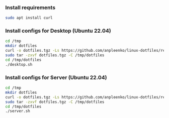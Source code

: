 ### Install requirements

```bash
sudo apt install curl
```

### Install configs for Desktop (Ubuntu 22.04)

```bash
cd /tmp
mkdir dotfiles
curl -o dotfiles.tgz -Ls https://github.com/anpleenko/linux-dotfiles/releases/download/v04-07-2023-13h-08m-05s/dotfiles.tgz
sudo tar -zxvf dotfiles.tgz -C /tmp/dotfiles
cd /tmp/dotfiles
./desktop.sh
```

### Install configs for Server (Ubuntu 22.04)

```bash
cd /tmp
mkdir dotfiles
curl -o dotfiles.tgz -Ls https://github.com/anpleenko/linux-dotfiles/releases/download/v04-07-2023-13h-08m-05s/dotfiles.tgz
sudo tar -zxvf dotfiles.tgz -C /tmp/dotfiles
cd /tmp/dotfiles
./server.sh
```
